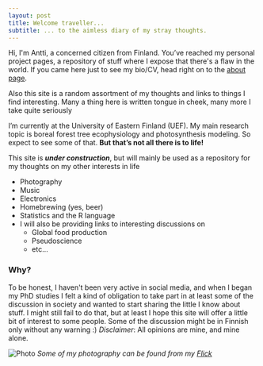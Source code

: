```yaml
---
layout: post
title: Welcome traveller...
subtitle: ... to the aimless diary of my stray thoughts.
---
```

Hi, I'm Antti, a concerned citizen from Finland. You’ve reached my personal project pages, a repository of stuff where I expose that there's a flaw in the world. If you came here just to see my bio/CV, head right on to the [about page](http://anttitenkanen.github.io/aboutme/).

 Also this site is a random assortment of my thoughts and links to things I find interesting. Many a thing here is written tongue in cheek, many more I take quite seriously
 
I’m currently at the University of Eastern Finland (UEF). My main research topic is boreal forest tree ecophysiology and photosynthesis modeling. So expect to see some of that. **But that’s not all there is to life!**

This site is ***under construction***, but will mainly be used as a repository for my thoughts on my other interests in life

- Photography
- Music
- Electronics
- Homebrewing (yes, beer)
- Statistics and the R language
- I will also be providing links to interesting discussions on
   - Global food production
   - Pseudoscience
   - etc...

### Why?

To be honest, I haven't been very active in social media, and when I began my PhD studies I felt a kind of obligation to take part in at least some of the discussion in society and wanted to start sharing the little I know about stuff. I might still fail to do that, but at least I hope this site will offer a little bit of interest to some people. Some of the discussion might be in Finnish only without any warning :)
_Disclaimer_: All opinions are mine, and mine alone.

![Photo](https://farm6.staticflickr.com/5450/9491168124_5f771846e4_k.jpg)
_Some of my photography can be found from my [Flick](https://www.flickr.com/photos/gambina)_
